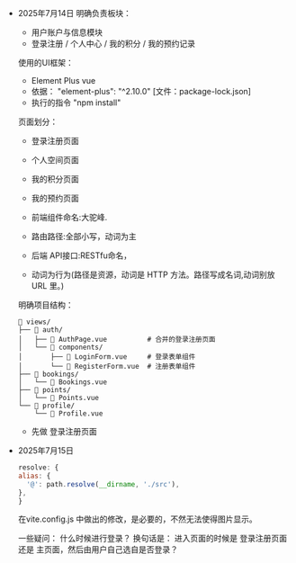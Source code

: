 ﻿- 2025年7月14日 
	明确负责板块：
	- 用户账户与信息模块
	- 登录注册 / 个⼈中⼼ / 我的积分 / 我的预约记录
	
	使用的UI框架：
	- Element Plus vue
	- 依据： "element-plus": "^2.10.0" [文件：package-lock.json]
	- 执行的指令 "npm install"

	页面划分：
	- 登录注册页面
	- 个人空间页面
	- 我的积分页面
	- 我的预约页面

	- 前端组件命名:大驼峰.
    - 路由路径:全部小写，动词为主
    - 后端 API接口:RESTfu命名， 
	- 动词为行为(路径是资源，动词是 HTTP 方法。路径写成名词,动词别放 URL 里。)


	明确项目结构：
	```
	📁 views/
	├── 📁 auth/
	│   ├── 📄 AuthPage.vue          # 合并的登录注册页面
	│   └── 📁 components/
	│       ├── 📄 LoginForm.vue     # 登录表单组件
	│       └── 📄 RegisterForm.vue  # 注册表单组件
	├── 📁 bookings/
	│   └── 📄 Bookings.vue
	├── 📁 points/
	│   └── 📄 Points.vue
	└── 📁 profile/
	    └── 📄 Profile.vue

	```
	- 先做 登录注册页面	

- 2025年7月15日
  ```js
  resolve: {
  alias: {
    '@': path.resolve(__dirname, './src'),
  },
  }
  ```
  在vite.config.js 中做出的修改，是必要的，不然无法使得图片显示。

  一些疑问：
  什么时候进行登录？
  换句话是： 进入页面的时候是 登录注册页面还是 主页面，然后由用户自己选自是否登录？